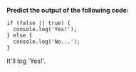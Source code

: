 **Predict the output of the following code:**

```
if (false || true) {
  console.log('Yes!');
} else {
  console.log('No...');
}
```

It'll log 'Yes!'.
